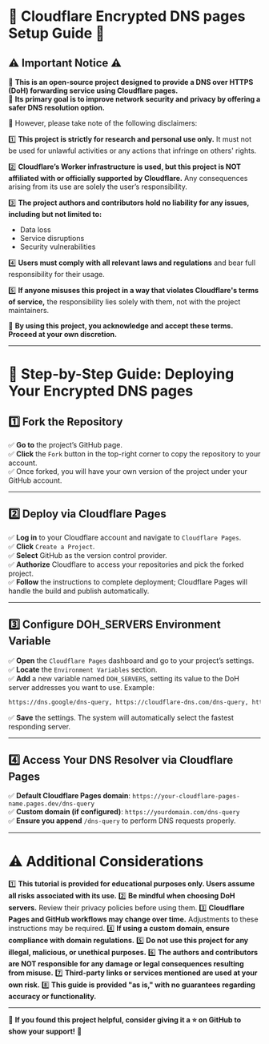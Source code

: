 # 🚀 Cloudflare Encrypted DNS pages Setup Guide 🚀

## ⚠ Important Notice ⚠

🔹 **This is an open-source project designed to provide a DNS over HTTPS (DoH) forwarding service using Cloudflare pages.**  
🔹 **Its primary goal is to improve network security and privacy by offering a safer DNS resolution option.**  

📌 However, please take note of the following disclaimers:

1️⃣ **This project is strictly for research and personal use only.** It must not be used for unlawful activities or any actions that infringe on others' rights.

2️⃣ **Cloudflare’s Worker infrastructure is used, but this project is NOT affiliated with or officially supported by Cloudflare.** Any consequences arising from its use are solely the user’s responsibility.

3️⃣ **The project authors and contributors hold no liability for any issues, including but not limited to:**
   - Data loss
   - Service disruptions
   - Security vulnerabilities

4️⃣ **Users must comply with all relevant laws and regulations** and bear full responsibility for their usage.

5️⃣ **If anyone misuses this project in a way that violates Cloudflare's terms of service,** the responsibility lies solely with them, not with the project maintainers.

📢 **By using this project, you acknowledge and accept these terms. Proceed at your own discretion.**

---

# 📖 Step-by-Step Guide: Deploying Your Encrypted DNS pages

## 1️⃣ Fork the Repository

✅ **Go to** the project’s GitHub page.  
✅ **Click** the `Fork` button in the top-right corner to copy the repository to your account.  
✅ Once forked, you will have your own version of the project under your GitHub account.

---

## 2️⃣ Deploy via Cloudflare Pages

✅ **Log in** to your Cloudflare account and navigate to `Cloudflare Pages`.  
✅ **Click** `Create a Project`.  
✅ **Select** GitHub as the version control provider.  
✅ **Authorize** Cloudflare to access your repositories and pick the forked project.  
✅ **Follow** the instructions to complete deployment; Cloudflare Pages will handle the build and publish automatically.

---

## 3️⃣ Configure DOH_SERVERS Environment Variable

✅ **Open** the `Cloudflare Pages` dashboard and go to your project’s settings.  
✅ **Locate** the `Environment Variables` section.  
✅ **Add** a new variable named `DOH_SERVERS`, setting its value to the DoH server addresses you want to use. Example:
```bash
https://dns.google/dns-query, https://cloudflare-dns.com/dns-query, https://dns.quad9.net/dns-query
```
✅ **Save** the settings. The system will automatically select the fastest responding server.

---

## 4️⃣ Access Your DNS Resolver via Cloudflare Pages

✅ **Default Cloudflare Pages domain**: `https://your-cloudflare-pages-name.pages.dev/dns-query`  
✅ **Custom domain (if configured)**: `https://yourdomain.com/dns-query`  
✅ **Ensure you append** `/dns-query` to perform DNS requests properly.

---

# ⚠ Additional Considerations

1️⃣ **This tutorial is provided for educational purposes only. Users assume all risks associated with its use.**
2️⃣ **Be mindful when choosing DoH servers.** Review their privacy policies before using them.
3️⃣ **Cloudflare Pages and GitHub workflows may change over time.** Adjustments to these instructions may be required.
4️⃣ **If using a custom domain, ensure compliance with domain regulations.**
5️⃣ **Do not use this project for any illegal, malicious, or unethical purposes.**
6️⃣ **The authors and contributors are NOT responsible for any damage or legal consequences resulting from misuse.**
7️⃣ **Third-party links or services mentioned are used at your own risk.**
8️⃣ **This guide is provided "as is," with no guarantees regarding accuracy or functionality.**

---

📢 **If you found this project helpful, consider giving it a ⭐ on GitHub to show your support!** 🚀



